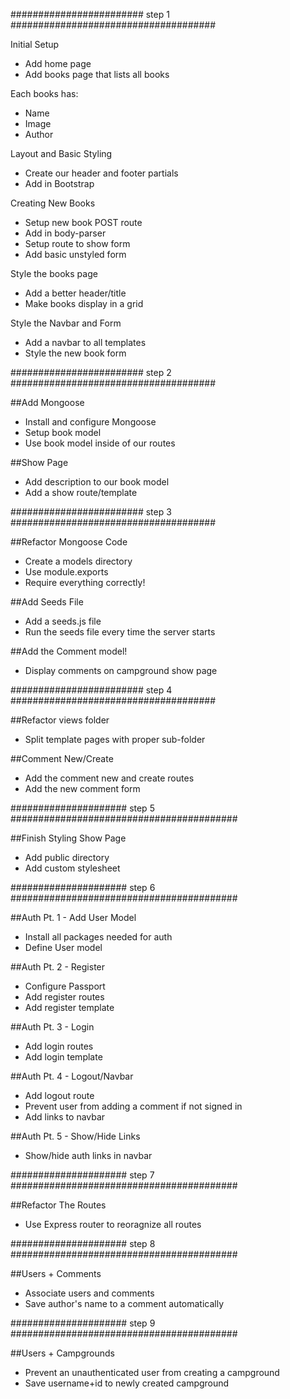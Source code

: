 
######################## step 1 #####################################

  Initial Setup
* Add home page
* Add books page that lists all books

 Each books has:
* Name
* Image
* Author

 Layout and Basic Styling
* Create our header and footer partials
* Add in Bootstrap

Creating New Books
* Setup new book POST route
* Add in body-parser
* Setup route to show form
* Add basic unstyled form

 Style the books page
* Add a better header/title
* Make books display in a grid

 Style the Navbar and Form
* Add a navbar to all templates
* Style the new book form


######################## step 2 #####################################


##Add Mongoose
* Install and configure Mongoose
* Setup book model
* Use book model inside of our routes


##Show Page
* Add description to our book model
* Add a show route/template

######################## step 3 #####################################

##Refactor Mongoose Code
* Create a models directory
* Use module.exports
* Require everything correctly!

##Add Seeds File
* Add a seeds.js file
* Run the seeds file every time the server starts

##Add the Comment model!
* Display comments on campground show page

######################## step 4 #####################################

##Refactor views folder
* Split template pages with proper sub-folder


##Comment New/Create
* Add the comment new and create routes
* Add the new comment form


##################### step 5 #########################################

##Finish Styling Show Page
* Add public directory
* Add custom stylesheet


##################### step 6 #########################################


##Auth Pt. 1 - Add User Model
* Install all packages needed for auth
* Define User model

##Auth Pt. 2 - Register
* Configure Passport
* Add register routes
* Add register template

##Auth Pt. 3 - Login
* Add login routes
* Add login template

##Auth Pt. 4 - Logout/Navbar
* Add logout route
* Prevent user from adding a comment if not signed in
* Add links to navbar

##Auth Pt. 5 - Show/Hide Links
* Show/hide auth links in navbar


##################### step 7 #########################################



##Refactor The Routes
* Use Express router to reoragnize all routes


##################### step 8 #########################################

##Users + Comments
* Associate users and comments
* Save author's name to a comment automatically


##################### step 9 #########################################

##Users + Campgrounds
* Prevent an unauthenticated user from creating a campground
* Save username+id to newly created campground
